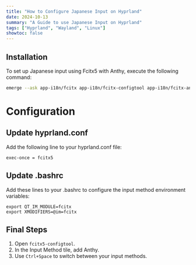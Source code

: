```yaml
---
title: "How to Configure Japanese Input on Hyprland"
date: 2024-10-13
summary: "A Guide to use Japanese Input on Hyprland"
tags: ["Hyprland", "Wayland", "Linux"]
showtoc: false
---
```


## Installation

To set up Japanese input using Fcitx5 with Anthy, execute the following command:

```bash
emerge --ask app-i18n/fcitx app-i18n/fcitx-configtool app-i18n/fcitx-anthy
```
# Configuration
## Update hyprland.conf
Add the following line to your hyprland.conf file:
```
exec-once = fcitx5
```
## Update .bashrc
Add these lines to your .bashrc to configure the input method environment variables:
```
export QT_IM_MODULE=fcitx
export XMODIFIERS=@im=fcitx
```
## Final Steps
1. Open `fcitx5-configtool`.
2. In the Input Method tile, add Anthy.
3. Use `Ctrl+Space` to switch between your input methods.
